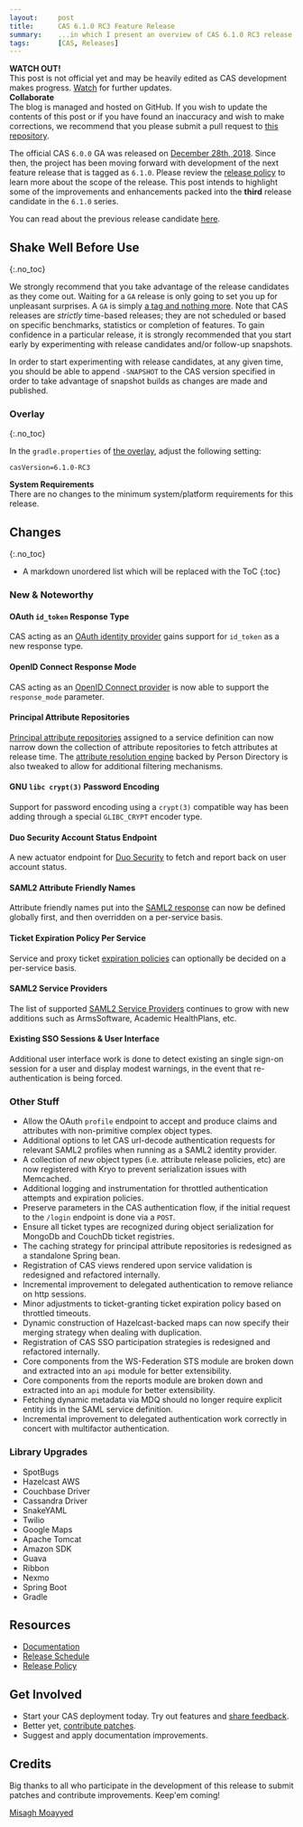 ```yaml
---
layout:     post
title:      CAS 6.1.0 RC3 Feature Release
summary:    ...in which I present an overview of CAS 6.1.0 RC3 release.
tags:       [CAS, Releases]
---
```


<div class="alert alert-danger">
  <strong>WATCH OUT!</strong><br/>This post is not official yet and may be heavily edited as CAS development makes progress. <a href="https://apereo.github.io/feed.xml">Watch</a> for further updates.
</div>

<div class="alert alert-success">
  <strong>Collaborate</strong><br/>The blog is managed and hosted on GitHub. If you wish to update the contents of this post or if you have found an inaccuracy and wish to make corrections, we recommend that you please submit a pull request to <a href="https://github.com/apereo/apereo.github.io">this repository</a>.
</div>

The official CAS `6.0.0` GA was released on [December 28th, 2018](https://github.com/apereo/cas/releases/tag/v6.0.0). Since then, the project has been moving forward with development of the next feature release that is tagged as `6.1.0`. Please review the [release policy](https://apereo.github.io/cas/developer/Release-Policy.html) to learn more about the scope of the release. This post intends to highlight some of the improvements and enhancements packed into the **third** release candidate in the `6.1.0` series.

You can read about the previous release candidate [here](https://apereo.github.io/2019/03/01/610rc2-release/).

## Shake Well Before Use
{:.no_toc}

We strongly recommend that you take advantage of the release candidates as they come out. Waiting for a `GA` release is only going to set you up for unpleasant surprises. A `GA` is simply [a tag and nothing more](https://apereo.github.io/2017/03/08/the-myth-of-ga-rel/). Note that CAS releases are *strictly* time-based releases; they are not scheduled or based on specific benchmarks, statistics or completion of features. To gain confidence in a particular release, it is strongly recommended that you start early by experimenting with release candidates and/or follow-up snapshots.

In order to start experimenting with release candidates, at any given time, you should be able to append `-SNAPSHOT` to the CAS version specified in order to take advantage of snapshot builds as changes are made and published.

### Overlay
{:.no_toc}

In the `gradle.properties` of [the overlay](https://github.com/apereo/cas-overlay-template), adjust the following setting:

```properties
casVersion=6.1.0-RC3
```

<div class="alert alert-info">
  <strong>System Requirements</strong><br/>There are no changes to the minimum system/platform requirements for this release.
</div>

## Changes
{:.no_toc}

* A markdown unordered list which will be replaced with the ToC
{:toc}

### New & Noteworthy

#### OAuth `id_token` Response Type

CAS acting as an [OAuth identity provider](https://apereo.github.io/cas/development/installation/OAuth-OpenId-Authentication.html) gains support for `id_token` as a new response type.

#### OpenID Connect Response Mode

CAS acting as an [OpenID Connect provider](https://apereo.github.io/cas/development/installation/OIDC-Authentication.html) is now able to support the `response_mode` parameter.

#### Principal Attribute Repositories 

[Principal attribute repositories](https://apereo.github.io/cas/development/integration/Attribute-Release-Caching.html) assigned to a service definition can now narrow down the collection of attribute repositories to fetch attributes at release time. The [attribute resolution engine](https://apereo.github.io/cas/development/integration/Attribute-Resolution.html) backed by Person Directory is also tweaked to allow for additional filtering mechanisms.

#### GNU `libc crypt(3)` Password Encoding

Support for password encoding using a `crypt(3)` compatible way has been adding through a special `GLIBC_CRYPT` encoder type.

#### Duo Security Account Status Endpoint

A new actuator endpoint for [Duo Security](https://apereo.github.io/cas/development/mfa/DuoSecurity-Authentication.html) to 
fetch and report back on user account status.

#### SAML2 Attribute Friendly Names

Attribute friendly names put into the [SAML2 response](https://apereo.github.io/cas/development/installation/Configuring-SAML2-Authentication.html) can now be defined globally first, and then overridden on a per-service basis. 

#### Ticket Expiration Policy Per Service

Service and proxy ticket [expiration policies](https://apereo.github.io/cas/development/ticketing/Configuring-Ticket-Expiration-Policy.html) can optionally be decided on a per-service basis.

#### SAML2 Service Providers

The list of supported [SAML2 Service Providers](https://apereo.github.io/cas/development/integration/Configuring-SAML-SP-Integrations.html) continues to grow
with new additions such as ArmsSoftware, Academic HealthPlans, etc.

#### Existing SSO Sessions & User Interface

Additional user interface work is done to detect existing an single sign-on session for a user and display modest warnings, in the event that
re-authentication is being forced.

### Other Stuff

- Allow the OAuth `profile` endpoint to accept and produce claims and attributes with non-primitive complex object types.
- Additional options to let CAS url-decode authentication requests for relevant SAML2 profiles when running as a SAML2 identity provider.
- A collection of *new* object types (i.e. attribute release policies, etc) are now registered with Kryo to prevent serialization issues with Memcached.
- Additional logging and instrumentation for throttled authentication attempts and expiration policies.
- Preserve parameters in the CAS authentication flow, if the initial request to the `/login` endpoint is done via a `POST`. 
- Ensure all ticket types are recognized during object serialization for MongoDb and CouchDb ticket registries.
- The caching strategy for principal attribute repositories is redesigned as a standalone Spring bean.
- Registration of CAS views rendered upon service validation is redesigned and refactored internally.
- Incremental improvement to delegated authentication to remove reliance on http sessions.
- Minor adjustments to ticket-granting ticket expiration policy based on throttled timeouts.
- Dynamic construction of Hazelcast-backed maps can now specify their merging strategy when dealing with duplication.
- Registration of CAS SSO participation strategies is redesigned and refactored internally.
- Core components from the WS-Federation STS module are broken down and extracted into an `api` module for better extensibility. 
- Core components from the reports module are broken down and extracted into an `api` module for better extensibility.
- Fetching dynamic metadata via MDQ should no longer require explicit entity ids in the SAML service definition. 
- Incremental improvement to delegated authentication work correctly in concert with multifactor authentication.

### Library Upgrades

- SpotBugs
- Hazelcast AWS
- Couchbase Driver
- Cassandra Driver
- SnakeYAML
- Twilio
- Google Maps
- Apache Tomcat
- Amazon SDK
- Guava
- Ribbon
- Nexmo
- Spring Boot
- Gradle

## Resources

- [Documentation](https://apereo.github.io/cas/development/)
- [Release Schedule](https://github.com/apereo/cas/milestones)
- [Release Policy](https://apereo.github.io/cas/developer/Release-Policy.html)

## Get Involved

- Start your CAS deployment today. Try out features and [share feedback](https://apereo.github.io/cas/Mailing-Lists.html).
- Better yet, [contribute patches](https://apereo.github.io/cas/developer/Contributor-Guidelines.html).
- Suggest and apply documentation improvements.

## Credits

Big thanks to all who participate in the development of this release to submit patches and contribute improvements. Keep'em coming!

[Misagh Moayyed](https://twitter.com/misagh84)
